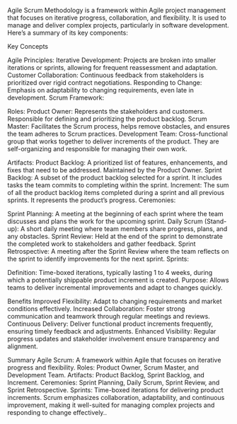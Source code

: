 Agile Scrum Methodology is a framework within Agile project management that focuses on iterative progress, collaboration, and flexibility. It is used to manage and deliver complex projects, particularly in software development. Here’s a summary of its key components:

Key Concepts

Agile Principles:
Iterative Development: Projects are broken into smaller iterations or sprints, allowing for frequent reassessment and adaptation.
Customer Collaboration: Continuous feedback from stakeholders is prioritized over rigid contract negotiations.
Responding to Change: Emphasis on adaptability to changing requirements, even late in development.
Scrum Framework:

Roles:
Product Owner: Represents the stakeholders and customers. Responsible for defining and prioritizing the product backlog.
Scrum Master: Facilitates the Scrum process, helps remove obstacles, and ensures the team adheres to Scrum practices.
Development Team: Cross-functional group that works together to deliver increments of the product. They are self-organizing and responsible for managing their own work.

Artifacts:
Product Backlog: A prioritized list of features, enhancements, and fixes that need to be addressed. Maintained by the Product Owner.
Sprint Backlog: A subset of the product backlog selected for a sprint. It includes tasks the team commits to completing within the sprint.
Increment: The sum of all the product backlog items completed during a sprint and all previous sprints. It represents the product’s progress.
Ceremonies:

Sprint Planning: A meeting at the beginning of each sprint where the team discusses and plans the work for the upcoming sprint.
Daily Scrum (Stand-up): A short daily meeting where team members share progress, plans, and any obstacles.
Sprint Review: Held at the end of the sprint to demonstrate the completed work to stakeholders and gather feedback.
Sprint Retrospective: A meeting after the Sprint Review where the team reflects on the sprint to identify improvements for the next sprint.
Sprints:

Definition: Time-boxed iterations, typically lasting 1 to 4 weeks, during which a potentially shippable product increment is created.
Purpose: Allows teams to deliver incremental improvements and adapt to changes quickly.

Benefits
Improved Flexibility: Adapt to changing requirements and market conditions effectively.
Increased Collaboration: Foster strong communication and teamwork through regular meetings and reviews.
Continuous Delivery: Deliver functional product increments frequently, ensuring timely feedback and adjustments.
Enhanced Visibility: Regular progress updates and stakeholder involvement ensure transparency and alignment.

Summary
Agile Scrum: A framework within Agile that focuses on iterative progress and flexibility.
Roles: Product Owner, Scrum Master, and Development Team.
Artifacts: Product Backlog, Sprint Backlog, and Increment.
Ceremonies: Sprint Planning, Daily Scrum, Sprint Review, and Sprint Retrospective.
Sprints: Time-boxed iterations for delivering product increments.
Scrum emphasizes collaboration, adaptability, and continuous improvement, making it well-suited for managing complex projects and responding to change effectively..
